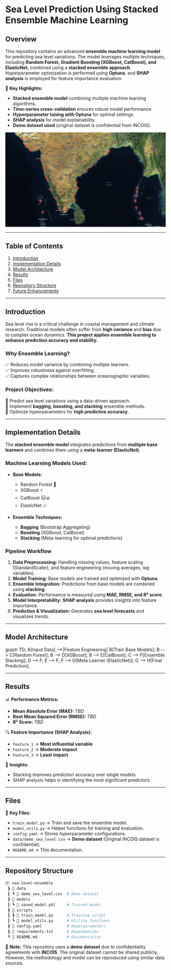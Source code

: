 # **Sea Level Prediction Using Stacked Ensemble Machine Learning**

## **Overview**
This repository contains an advanced **ensemble machine learning model** for predicting sea level variations. The model leverages multiple techniques, including **Random Forest, Gradient Boosting (XGBoost, CatBoost), and ElasticNet**, combined using a **stacked ensemble approach**. Hyperparameter optimization is performed using **Optuna**, and **SHAP analysis** is employed for feature importance evaluation.  

🚀 **Key Highlights:**
- **Stacked ensemble model** combining multiple machine learning algorithms.
- **Time-series cross-validation** ensures robust model performance.
- **Hyperparameter tuning with Optuna** for optimal settings.
- **SHAP analysis** for model explainability.
- **Demo dataset used** (original dataset is confidential from INCOIS).

![Tide gauge locations](Tide_gauge_locations.png)

---

## **Table of Contents**
1. [Introduction](#introduction)
2. [Implementation Details](#implementation-details)
3. [Model Architecture](#model-architecture)
4. [Results](#results)
5. [Files](#files)
6. [Repository Structure](#repository-structure)
7. [Future Enhancements](#future-enhancements)

---

## **Introduction**
Sea level rise is a critical challenge in coastal management and climate research. Traditional models often suffer from **high variance** and **bias** due to complex ocean dynamics. **This project applies ensemble learning to enhance prediction accuracy and stability.**  

### **Why Ensemble Learning?**
✅ Reduces model variance by combining multiple learners.  
✅ Improves robustness against overfitting.  
✅ Captures complex relationships between oceanographic variables.  

### **Project Objectives:**
🔹 Predict sea level variations using a data-driven approach.  
🔹 Implement **bagging, boosting, and stacking** ensemble methods.  
🔹 Optimize hyperparameters for **high predictive accuracy**.  

---

## **Implementation Details**
The **stacked ensemble model** integrates predictions from **multiple base learners** and combines them using a **meta-learner (ElasticNet)**.  

### **Machine Learning Models Used:**
- **Base Models:**
  - Random Forest 🌳
  - XGBoost ⚡
  - CatBoost 🐱📊
  - ElasticNet 📈

- **Ensemble Techniques:**
  - **Bagging** (Bootstrap Aggregating)
  - **Boosting** (XGBoost, CatBoost)
  - **Stacking** (Meta-learning for optimal predictions)

### **Pipeline Workflow**
1. **Data Preprocessing:** Handling missing values, feature scaling (StandardScaler), and feature engineering (moving averages, lag variables).  
2. **Model Training:** Base models are trained and optimized with **Optuna**.  
3. **Ensemble Integration:** Predictions from base models are combined using **stacking**.  
4. **Evaluation:** Performance is measured using **MAE, RMSE, and R² score**.  
5. **Model Interpretability:** **SHAP analysis** provides insights into feature importance.  
6. **Prediction & Visualization:** Generates **sea level forecasts** and visualizes trends.  

---

## **Model Architecture**
graph TD;
    A[Input Data] -->|Feature Engineering| B[Train Base Models];
    B --> C[Random Forest];
    B --> D[XGBoost];
    B --> E[CatBoost];
    C --> F[Ensemble Stacking];
    D --> F;
    E --> F;
    F --> G[Meta Learner (ElasticNet)];
    G --> H[Final Prediction];

---

## **Results**
📊 **Performance Metrics:**  
- **Mean Absolute Error (MAE):** *TBD*  
- **Root Mean Squared Error (RMSE):** *TBD*  
- **R² Score:** *TBD*  

🔍 **Feature Importance (SHAP Analysis):**  
- `Feature_1` → **Most influential variable**  
- `Feature_2` → **Moderate impact**  
- `Feature_3` → **Least impact**  

📌 **Insights:**
- Stacking improves prediction accuracy over single models.
- SHAP analysis helps in identifying the most significant predictors.

---

## **Files**
📂 **Key Files:**
- `train_model.py` → Train and save the ensemble model.
- `model_utils.py` → Helper functions for training and evaluation.
- `config.yaml` → Stores hyperparameter configurations.
- `data/demo_sea_level.csv` → **Demo dataset** (Original INCOIS dataset is confidential).
- `README.md` → This documentation.

---

## **Repository Structure**
```bash
📦 sea-level-ensemble
 ┣ 📂 data
 ┃ ┗ 📜 demo_sea_level.csv  # Demo dataset
 ┣ 📂 models
 ┃ ┗ 📜 saved_model.pkl     # Trained model
 ┣ 📂 scripts
 ┃ ┣ 📜 train_model.py      # Training script
 ┃ ┗ 📜 model_utils.py      # Utility functions
 ┣ 📜 config.yaml           # Hyperparameters
 ┣ 📜 requirements.txt      # Dependencies
 ┗ 📜 README.md             # Documentation
```


📝 **Note:** This repository uses a **demo dataset** due to confidentiality agreements with **INCOIS**. The original dataset cannot be shared publicly. However, the methodology and model can be reproduced using similar data sources.

